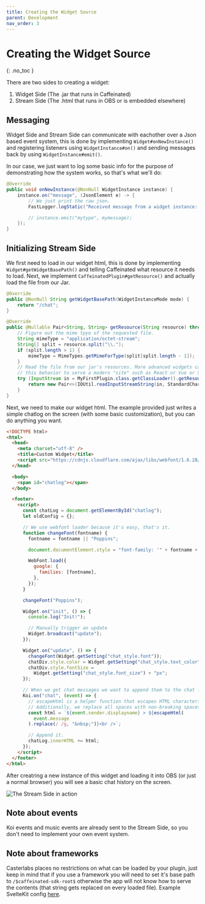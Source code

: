 ```yaml
---
title: Creating the Widget Source
parent: Development
nav_order: 3
---
```


# Creating the Widget Source

{: .no_toc }

There are two sides to creating a widget:

1.  Widget Side (The .jar that runs in Caffeinated)
2.  Stream Side (The .html that runs in OBS or is embedded elsewhere)

## Messaging

Widget Side and Stream Side can communicate with eachother over a Json based event system, this is done by implementing `Widget#onNewInstance()` and registering listeners using `WidgetInstance#on()` and sending messages back by using `WidgetInstance#emit()`.

In our case, we just want to log some basic info for the purpose of demonstrating how the system works, so that's what we'll do:

```java
@Override
public void onNewInstance(@NonNull WidgetInstance instance) {
    instance.on("message", (JsonElement e) -> {
        // We just print the raw json.
        FastLogger.logStatic("Received message from a widget instance: %s", e);

        // instance.emit("mytype", mymessage);
    });
}
```

## Initializing Stream Side

We first need to load in our widget html, this is done by implementing `Widget#getWidgetBasePath()` and telling Caffeinated what resource it needs to load. Next, we implement `CaffeinatedPlugin#getResource()` and actually load the file from our Jar.

```java
@Override
public @NonNull String getWidgetBasePath(WidgetInstanceMode mode) {
    return "/chat";
}
```

```java
@Override
public @Nullable Pair<String, String> getResource(String resource) throws IOException {
    // Figure out the mime tpye of the requested file.
    String mimeType = "application/octet-stream";
    String[] split = resource.split("\\.");
    if (split.length > 1) {
        mimeType = MimeTypes.getMimeForType(split[split.length - 1]);
    }
    // Read the file from our jar's resources. More advanced widgets can override
    // this behavior to serve a modern "site" such as React or Vue or SvelteKit.
    try (InputStream in = MyFirstPlugin.class.getClassLoader().getResourceAsStream(resource)) {
        return new Pair<>(IOUtil.readInputStreamString(in, StandardCharsets.UTF_8), mimeType);
    }
}
```

Next, we need to make our widget html. The example provided just writes a simple chatlog on the screen (with some basic customization), but you can do anything you want.

```html
<!DOCTYPE html>
<html>
  <head>
    <meta charset="utf-8" />
    <title>Custom Widget</title>
    <script src="https://cdnjs.cloudflare.com/ajax/libs/webfont/1.6.28/webfontloader.js"></script>
  </head>

  <body>
    <span id="chatlog"></span>
  </body>

  <footer>
    <script>
      const chatLog = document.getElementById("chatlog");
      let oldConfig = {};

      // We use webfont loader because it's easy, that's it.
      function changeFont(fontname) {
        fontname = fontname || "Poppins";

        document.documentElement.style = "font-family: '" + fontname + "';";

        WebFont.load({
          google: {
            families: [fontname],
          },
        });
      }

      changeFont("Poppins");

      Widget.on("init", () => {
        console.log("Init!");

        // Manually trigger an update
        Widget.broadcast("update");
      });

      Widget.on("update", () => {
        changeFont(Widget.getSetting("chat_style.font"));
        chatDiv.style.color = Widget.getSetting("chat_style.text_color");
        chatDiv.style.fontSize =
          Widget.getSetting("chat_style.font_size") + "px";
      });

      // When we get chat messages we want to append them to the chat log.
      Koi.on("chat", (event) => {
        // escapeHtml is a helper function that escapes HTML characters. It's provided by the loader.
        // Additionally, we replace all spaces with non-breaking spaces so they don't get broken up.
        const html = `${event.sender.displayname} > ${escapeHtml(
          event.message
        ).replace(/ /g, "&nbsp;")}<br />`;

        // Append it.
        chatLog.innerHTML += html;
      });
    </script>
  </footer>
</html>
```

After creatring a new instance of this widget and loading it into OBS (or just a normal browser) you will see a basic chat history on the screen.

![The Stream Side in action](https://i.imgur.com/iN0okhV.png)

## Note about events

Koi events and music events are already sent to the Stream Side, so you don't need to implement your own event system.

## Note about frameworks

Casterlabs places no restrictions on what can be loaded by your plugin, just keep in mind that if you use a framework you will need to set it's base path to `/$caffeinated-sdk-root$` otherwise the app will not know how to serve the contents (that string gets replaced on every loaded file). Example SvelteKit config [here](https://github.com/Casterlabs/Casterlabs/blob/dev/caffeinated/widgets/svelte.config.js).
